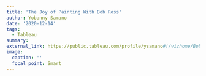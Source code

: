 ```yaml
---
title: 'The Joy of Painting With Bob Ross'
author: Yobanny Samano
date: '2020-12-14'
tags:
  - Tableau
summary:
external_link: https://public.tableau.com/profile/ysamano#!/vizhome/BobRoss-TheJoyofPainting/TheJoyofPainting
image:
  caption: ''
  focal_point: Smart
---
```

